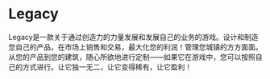 # Legacy

Legacy是一款关于通过创造力的力量发展和发展自己的业务的游戏。设计和制造您自己的产品，在市场上销售和交易，最大化您的利润！管理您城镇的方方面面。从您的产品到您的建筑，随心所欲地进行定制——如果它在游戏中，您可以按照自己的方式进行。让它独一无二，让它变得稀有，让它盈利！


